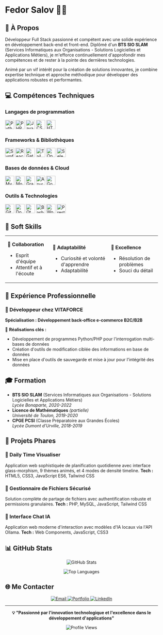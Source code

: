 # Fedor Salov 👨‍💻

## 🌟 À Propos

Développeur Full Stack passionné et compétent avec une solide expérience en développement back-end et front-end. Diplômé d'un **BTS SIO SLAM** (Services Informatiques aux Organisations - Solutions Logicielles et Applications Métiers), je m'efforce continuellement d'approfondir mes compétences et de rester à la pointe des dernières technologies.

Animé par un vif intérêt pour la création de solutions innovantes, je combine expertise technique et approche méthodique pour développer des applications robustes et performantes.

## 💻 Compétences Techniques

### Langages de programmation
<p>
  <img src="https://cdn.jsdelivr.net/gh/devicons/devicon/icons/python/python-original.svg" alt="Python" width="30" height="30" title="Python"/>
  <img src="https://cdn.jsdelivr.net/gh/devicons/devicon/icons/php/php-original.svg" alt="PHP" width="30" height="30" title="PHP"/>
  <img src="https://cdn.jsdelivr.net/gh/devicons/devicon/icons/javascript/javascript-original.svg" alt="JavaScript" width="30" height="30" title="JavaScript"/>
  <img src="https://cdn.jsdelivr.net/gh/devicons/devicon/icons/css3/css3-original.svg" alt="CSS3" width="30" height="30" title="CSS3"/>
  <img src="https://cdn.jsdelivr.net/gh/devicons/devicon/icons/html5/html5-original.svg" alt="HTML5" width="30" height="30" title="HTML5"/>
</p>

### Frameworks & Bibliothèques
<p>
  <img src="https://cdn.jsdelivr.net/gh/devicons/devicon/icons/symfony/symfony-original.svg" alt="Symfony" width="30" height="30" title="Symfony"/>
  <img src="https://cdn.jsdelivr.net/gh/devicons/devicon/icons/react/react-original.svg" alt="React" width="30" height="30" title="React"/>
  <img src="https://cdn.jsdelivr.net/gh/devicons/devicon/icons/gatsby/gatsby-original.svg" alt="Gatsby" width="30" height="30" title="Gatsby"/>
  <img src="https://upload.wikimedia.org/wikipedia/commons/d/d5/Tailwind_CSS_Logo.svg" alt="Tailwind CSS" width="30" height="30" title="Tailwind CSS"/>
  <img src="https://cdn.jsdelivr.net/gh/devicons/devicon/icons/opencv/opencv-original.svg" alt="OpenCV" width="30" height="30" title="OpenCV"/>
  <img src="https://cdn.jsdelivr.net/gh/devicons/devicon/icons/selenium/selenium-original.svg" alt="Selenium" width="30" height="30" title="Selenium"/>
</p>

### Bases de données & Cloud
<p>
  <img src="https://cdn.jsdelivr.net/gh/devicons/devicon/icons/mysql/mysql-original.svg" alt="MySQL" width="30" height="30" title="MySQL"/>
  <img src="https://cdn.jsdelivr.net/gh/devicons/devicon/icons/mongodb/mongodb-original.svg" alt="MongoDB" width="30" height="30" title="MongoDB"/>
  <img src="https://cdn.jsdelivr.net/gh/devicons/devicon/icons/graphql/graphql-plain.svg" alt="GraphQL" width="30" height="30" title="GraphQL"/>
  <img src="https://cdn.jsdelivr.net/gh/devicons/devicon/icons/azure/azure-original.svg" alt="Azure" width="30" height="30" title="Microsoft Azure"/>
  <img src="https://cdn.jsdelivr.net/gh/devicons/devicon/icons/googlecloud/googlecloud-original.svg" alt="Google Cloud" width="30" height="30" title="Google Cloud"/>
</p>

### Outils & Technologies
<p>
  <img src="https://cdn.jsdelivr.net/gh/devicons/devicon/icons/git/git-original.svg" alt="Git" width="30" height="30" title="Git"/>
  <img src="https://cdn.jsdelivr.net/gh/devicons/devicon/icons/docker/docker-original.svg" alt="Docker" width="30" height="30" title="Docker"/>
  <img src="https://cdn.jsdelivr.net/gh/devicons/devicon/icons/qt/qt-original.svg" alt="Qt" width="30" height="30" title="Qt"/>
  <img src="https://cdn.jsdelivr.net/gh/devicons/devicon/icons/bash/bash-original.svg" alt="Bash" width="30" height="30" title="Bash"/>
  <img src="https://cdn.jsdelivr.net/gh/devicons/devicon/icons/wordpress/wordpress-original.svg" alt="WordPress" width="30" height="30" title="WordPress"/>
  <img src="https://upload.wikimedia.org/wikipedia/commons/c/c5/Prestashop.svg" alt="PrestaShop" width="30" height="30" title="PrestaShop"/>
</p>

## 🎯 Soft Skills

<table>
<tr>
<td>

**🤝 Collaboration**
- Esprit d'équipe
- Attentif et à l'écoute

</td>
<td>

**🔄 Adaptabilité**
- Curiosité et volonté d'apprendre
- Adaptabilité

</td>
<td>

**🎯 Excellence**
- Résolution de problèmes
- Souci du détail

</td>
</tr>
</table>

## 💼 Expérience Professionnelle

### 🏢 Développeur chez VITAFORCE
**Spécialisation : Développement back-office e-commerce B2C/B2B**

🔧 **Réalisations clés :**
- Développement de programmes Python/PHP pour l'interrogation multi-bases de données
- Création d'outils de modification ciblée des informations en base de données
- Mise en place d'outils de sauvegarde et mise à jour pour l'intégrité des données

## 🎓 Formation

- **BTS SIO SLAM** (Services Informatiques aux Organisations - Solutions Logicielles et Applications Métiers)  
  *Lycée Bonaparte, 2020-2022*
- **Licence de Mathématiques** *(partielle)*  
  *Université de Toulon, 2019-2020*
- **CPGE PCSI** (Classe Préparatoire aux Grandes Écoles)  
  *Lycée Dumont d'Urville, 2018-2019*

## 🚀 Projets Phares

### 🎯 Daily Time Visualiser
Application web sophistiquée de planification quotidienne avec interface glass-morphism, 9 thèmes animés, et 4 modes de densité timeline.
**Tech :** HTML5, CSS3, JavaScript ES6, Tailwind CSS

### 📁 Gestionnaire de Fichiers Sécurisé  
Solution complète de partage de fichiers avec authentification robuste et permissions granulaires.
**Tech :** PHP, MySQL, JavaScript, Tailwind CSS

### 🤖 Interface Chat IA
Application web moderne d'interaction avec modèles d'IA locaux via l'API Ollama.
**Tech :** Web Components, JavaScript, CSS3

## 📊 GitHub Stats

<div align="center">
  
![GitHub Stats](https://github-readme-stats.vercel.app/api?username=YourGitHubUsername&show_icons=true&theme=radical&hide_border=true)

![Top Languages](https://github-readme-stats.vercel.app/api/top-langs/?username=YourGitHubUsername&layout=compact&theme=radical&hide_border=true)

</div>

## 🌐 Me Contacter

<p align="center">
  <a href="mailto:s.fedor.fr@gmail.com">
    <img src="https://img.shields.io/badge/Email-D14836?style=for-the-badge&logo=gmail&logoColor=white" alt="Email"/>
  </a>
  <a href="http://salov-fedor.fr">
    <img src="https://img.shields.io/badge/Portfolio-000000?style=for-the-badge&logo=About.me&logoColor=white" alt="Portfolio"/>
  </a>
  <a href="https://www.linkedin.com/in/fedor-salov/">
    <img src="https://img.shields.io/badge/LinkedIn-0077B5?style=for-the-badge&logo=linkedin&logoColor=white" alt="LinkedIn"/>
  </a>
</p>

---

<div align="center">
  
**💡 "Passionné par l'innovation technologique et l'excellence dans le développement d'applications"**

![Profile Views](https://komarev.com/ghpvc/?username=YourGitHubUsername&color=blueviolet&style=flat-square)

</div>
